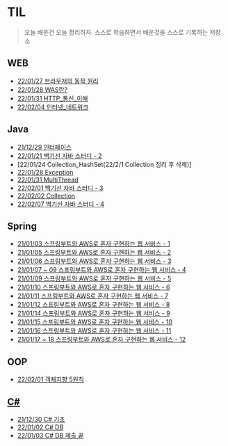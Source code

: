 # TIL
> 오늘 배운건 오늘 정리하자.
> 스스로 학습하면서 배운것을 스스로 기록하는 저장소

## WEB
* [22/01/27 브라우저의 동작 원리](https://github.com/back-seung/TIL/blob/master/WEB/How_To_Browser_Work.md)
* [22/01/28 WAS란?](https://github.com/back-seung/TIL/blob/master/WEB/WAS.md)
* [22/01/31 HTTP_통신_이해](https://github.com/back-seung/TIL/blob/master/WEB/HTTP_%ED%86%B5%EC%8B%A0%EC%9D%B4%ED%95%B4.md)
* [22/02/04 인터넷_네트워크](https://github.com/back-seung/TIL/blob/master/WEB/%EC%9D%B8%ED%84%B0%EB%84%B7_%EB%84%A4%ED%8A%B8%EC%9B%8C%ED%81%AC.md)
## Java
* [21/12/29 인터페이스](https://github.com/back-seung/TIL/blob/master/JAVA/%EC%9D%B8%ED%84%B0%ED%8E%98%EC%9D%B4%EC%8A%A4.md)
* [22/01/21 백기선 자바 스터디 - 2](https://github.com/back-seung/TIL/blob/master/JAVA/%EC%9E%90%EB%B0%94%EC%8A%A4%ED%84%B0%EB%94%94-2%EC%A3%BC%EC%B0%A8.md)
* [22/01/24 Collection_HashSet(22/2/1 Collection 정리 후 삭제)]
* [22/01/28 Exception](https://github.com/back-seung/TIL/blob/master/JAVA/%EC%98%88%EC%99%B8.md)
* [22/01/31 MultiThread](https://github.com/back-seung/TIL/blob/master/JAVA/%EB%A9%80%ED%8B%B0%EC%8A%A4%EB%A0%88%EB%93%9C.md)
* [22/02/01 백기선 자바 스터디 - 3](https://github.com/back-seung/TIL/blob/master/JAVA/%EC%9E%90%EB%B0%94%EC%8A%A4%ED%84%B0%EB%94%94-3%EC%A3%BC%EC%B0%A8.md)
* [22/02/02 Collection](https://github.com/back-seung/TIL/blob/master/JAVA/Collection.md)
* [22/02/07 백기선 자바 스터디 - 4](https://github.com/back-seung/TIL/blob/master/JAVA/%EC%9E%90%EB%B0%94%EC%8A%A4%ED%84%B0%EB%94%94-4%EC%A3%BC%EC%B0%A8.md)

## Spring
* [21/01/03 스프링부트와 AWS로 혼자 구현하는 웹 서비스 - 1](https://github.com/back-seung/TIL/blob/master/SPRING_BOOT/Spring_Boot%200103.md)
* [21/01/05 스프링부트와 AWS로 혼자 구현하는 웹 서비스 - 2](https://github.com/back-seung/TIL/blob/master/SPRING_BOOT/Spring_Boot%200105_JPA.md)
* [21/01/06 스프링부트와 AWS로 혼자 구현하는 웹 서비스 - 3](https://github.com/back-seung/TIL/blob/master/SPRING_BOOT/Spring_Boot%200106_CRUD.md)
* [21/01/07 ~ 09 스프링부트와 AWS로 혼자 구현하는 웹 서비스 - 4](https://github.com/back-seung/TIL/blob/master/SPRING_BOOT/Spring_Boot%200107_Security%26OAuth.md)
* [21/01/09 스프링부트와 AWS로 혼자 구현하는 웹 서비스 - 5](https://github.com/back-seung/TIL/blob/master/SPRING_BOOT/Spring_Boot%200109_MySQL_Storage.md)
* [21/01/10 스프링부트와 AWS로 혼자 구현하는 웹 서비스 - 6](https://github.com/back-seung/TIL/blob/master/SPRING_BOOT/Spring_Boot%200110_AWS.md)
* [21/01/11 스프링부트와 AWS로 혼자 구현하는 웹 서비스 - 7](https://github.com/back-seung/TIL/blob/master/SPRING_BOOT/Spring_Boot%200111_AWS_RDS.md)
* [21/01/12 스프링부트와 AWS로 혼자 구현하는 웹 서비스 - 8](https://github.com/back-seung/TIL/blob/master/SPRING_BOOT/Spring_Boot%200112_EC2%EC%97%90_%EB%B0%B0%ED%8F%AC.md)
* [21/01/14 스프링부트와 AWS로 혼자 구현하는 웹 서비스 - 9](https://github.com/back-seung/TIL/blob/master/SPRING_BOOT/Spring_Boot%200114_%ED%94%84%EB%A1%9C%EC%A0%9D%ED%8A%B8%EB%A1%9C_RDS_%EC%A0%91%EA%B7%BC.md)
* [21/01/15 스프링부트와 AWS로 혼자 구현하는 웹 서비스 - 10](https://github.com/back-seung/TIL/blob/master/SPRING_BOOT/Spring_Boot%200115_CodeDeploy%26Nginx.md)
* [21/01/16 스프링부트와 AWS로 혼자 구현하는 웹 서비스 - 11](https://github.com/back-seung/TIL/blob/master/SPRING_BOOT/Spring_Boot%200116_%EB%AC%B8%EC%A0%9C%ED%95%B4%EA%B2%B0.md)
* [21/01/17 ~ 18 스프링부트와 AWS로 혼자 구현하는 웹 서비스 - 12](https://github.com/back-seung/TIL/blob/master/SPRING_BOOT/Spring_Boot%200117_%EB%81%9D.md)

## OOP
* [22/02/01 객체지향 5원칙](https://github.com/back-seung/TIL/blob/master/OOP/SOLID.md)
## [C#](https://github.com/back-seung/TIL/blob/master/C%23/C%23_INFO.md)
* [21/12/30 C# 기초](https://github.com/back-seung/TIL/blob/master/C%23/C%23_1230.md)
* [22/01/02 C# DB](https://github.com/back-seung/TIL/blob/master/C%23/C%23_0102.md)
* [22/01/03 C# DB 제출 끝](https://github.com/back-seung/TIL/blob/master/C%23/C%23_0103.md)

